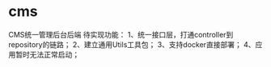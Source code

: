 # cms
CMS统一管理后台后端
待实现功能：
    1、统一接口层，打通controller到repository的链路；
    2、建立通用Utils工具包；
    3、支持docker直接部署；
    4、应用暂时无法正常启动；
